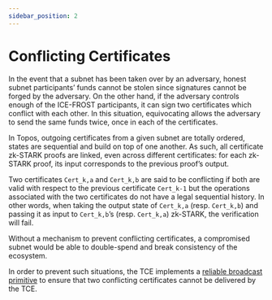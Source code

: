 ```yaml
---
sidebar_position: 2
---
```


# Conflicting Certificates

In the event that a subnet has been taken over by an adversary, honest subnet participants’ funds cannot be stolen since signatures cannot be forged by the adversary. On the other hand, if the adversary controls enough of the ICE-FROST participants, it can sign two certificates which conflict with each other. In this situation, equivocating allows the adversary to send the same funds twice, once in each of the certificates.

In Topos, outgoing certificates from a given subnet are totally ordered, states are sequential and build on top of one another. As such, all certificate zk-STARK proofs are linked, even across different certificates: for each zk-STARK proof, its input corresponds to the previous proof’s output.

Two certificates `Cert_k,a` and `Cert_k,b` are said to be conflicting if both are valid with respect to the previous certificate `Cert_k-1` but the operations associated with the two certificates do not have a legal sequential history. In other words, when taking the output state of `Cert_k,a` (resp. `Cert_k,b`) and passing it as input to `Cert_k,b`’s (resp. `Cert_k,a`) zk-STARK, the verification will fail.

Without a mechanism to prevent conflicting certificates, a compromised subnet would be able to double-spend and break consistency of the ecosystem.

In order to prevent such situations, the TCE implements a [reliable broadcast primitive](/learn/tce/trb) to ensure that two conflicting certificates cannot be delivered by the TCE.
